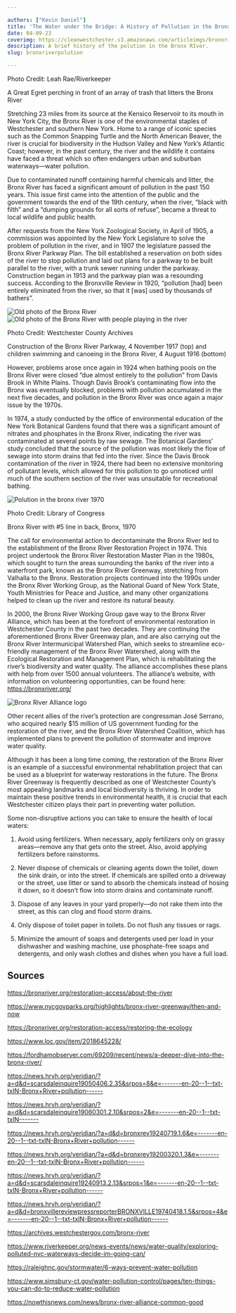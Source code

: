 ```yaml
---

authors: ["Kevin Daniel"]
title: 'The Water under the Bridge: A History of Pollution in the Bronx River'
date: 04-09-23
coverimg: https://cleanwestchester.s3.amazonaws.com/articleimgs/bronxriverpolution5.jpg
description: A brief history of the polution in the Bronx RIver.
slug: bronxriverpolution

---
```

<p class="credit">Photo Credit: Leah Rae/Riverkeeper</p>
<p class="caption">A Great Egret perching in front of an array of trash that litters the Bronx River</p>


Stretching 23 miles from its source at the Kensico Reservoir to its mouth in New York City, the Bronx River is one of the environmental staples of Westchester and southern New York. Home to a range of iconic species such as the Common Snapping Turtle and the North American Beaver, the river is crucial for biodiversity in the Hudson Valley and New York’s Atlantic Coast; however, in the past century, the river and the wildlife it contains have faced a threat which so often endangers urban and suburban waterways—water pollution.

Due to contaminated runoff containing harmful chemicals and litter, the Bronx River has faced a significant amount of pollution in the past 150 years. This issue first came into the attention of the public and the government towards the end of the 19th century, when the river, “black with filth” and a “dumping grounds for all sorts of refuse”, became a threat to local wildlife and public health.

After requests from the New York Zoological Society, in April of 1905, a commission was appointed by the New York Legislature to solve the problem of pollution in the river, and in 1907 the legislature passed the Bronx River Parkway Plan. The bill established a reservation on both sides of the river to stop pollution and laid out plans for a parkway to be built parallel to the river, with a trunk sewer running under the parkway. Construction began in 1913 and the parkway plan was a resounding success. According to the Bronxville Review in 1920, “pollution [had] been entirely eliminated from the river, so that it [was] used by thousands of bathers”.

![Old photo of the Bronx River](https://cleanwestchester.s3.amazonaws.com/articleimgs/bronxriverpolution4.jpg)
![Old photo of the Bronx River with people playing in the river](https://cleanwestchester.s3.amazonaws.com/articleimgs/bronxriverpolution3.jpg)

<p class="credit">Photo Credit: Westchester County Archives</p>
<p class="caption">Construction of the Bronx River Parkway, 4 November 1917 (top) and children swimming and canoeing in the Bronx River, 4 August 1916 (bottom)</p>

However, problems arose once again in 1924 when bathing pools on the Bronx River were closed “due almost entirely to the pollution” from Davis Brook in White Plains. Though Davis Brook’s contaminating flow into the Bronx was eventually blocked, problems with pollution accumulated in the next five decades, and pollution in the Bronx River was once again a major issue by the 1970s.

In 1974, a study conducted by the office of environmental education of the New York Botanical Gardens found that there was a significant amount of nitrates and phosphates in the Bronx River, indicating the river was contaminated at several points by raw sewage. The Botanical Gardens’ study concluded that the source of the pollution was most likely the flow of sewage into storm drains that fed into the river. Since the Davis Brook contamination of the river in 1924, there had been no extensive monitoring of pollutant levels, which allowed for this pollution to go unnoticed until much of the southern section of the river was unsuitable for recreational bathing.

![Polution in the bronx river 1970](https://cleanwestchester.s3.amazonaws.com/articleimgs/bronxriverpolution2.jpg)

<p class="credit">Photo Credit: Library of Congress</p>
<p class="caption">Bronx River with #5 line in back, Bronx, 1970</p>

The call for environmental action to decontaminate the Bronx River led to the establishment of the Bronx River Restoration Project in 1974. This project undertook the Bronx River Restoration Master Plan in the 1980s, which sought to turn the areas surrounding the banks of the river into a waterfront park, known as the Bronx River Greenway, stretching from Valhalla to the Bronx. Restoration projects continued into the 1990s under the Bronx River Working Group, as the National Guard of New York State, Youth Ministries for Peace and Justice, and many other organizations helped to clean up the river and restore its natural beauty.

In 2000, the Bronx River Working Group gave way to the Bronx River Alliance, which has been at the forefront of environmental restoration in Westchester County in the past two decades. They are continuing the aforementioned Bronx River Greenway plan, and are also carrying out the Bronx River Intermunicipal Watershed Plan, which seeks to streamline eco-friendly management of the Bronx River Watershed, along with the Ecological Restoration and Management Plan, which is rehabilitating the river’s biodiversity and water quality. The alliance accomplishes these plans with help from over 1500 annual volunteers. The alliance’s website, with information on volunteering opportunities, can be found here: https://bronxriver.org/

![Bronx River Alliance logo](https://cleanwestchester.s3.amazonaws.com/articleimgs/bronxriverpolution1.jpg)

Other recent allies of the river’s protection are congressman José Serrano, who acquired nearly $15 million of US government funding for the restoration of the river, and the Bronx River Watershed Coalition, which has implemented plans to prevent the pollution of stormwater and improve water quality.

Although it has been a long time coming, the restoration of the Bronx River is an example of a successful environmental rehabilitation project that can be used as a blueprint for waterway restorations in the future. The Bronx River Greenway is frequently described as one of Westchester County’s most appealing landmarks and local biodiversity is thriving. In order to maintain these positive trends in environmental health, it is crucial that each Westchester citizen plays their part in preventing water pollution.

Some non-disruptive actions you can take to ensure the health of local waters:

1. Avoid using fertilizers. When necessary, apply fertilizers only on grassy areas—remove any that gets onto the street. Also, avoid applying fertilizers before rainstorms.

2. Never dispose of chemicals or cleaning agents down the toilet, down the sink drain, or into the street. If chemicals are spilled onto a driveway or the street, use litter or sand to absorb the chemicals instead of hosing it down, so it doesn’t flow into storm drains and contaminate runoff.
3. Dispose of any leaves in your yard properly—do not rake them into the street, as this can clog and flood storm drains.
4. Only dispose of toilet paper in toilets. Do not flush any tissues or rags.
5. Minimize the amount of soaps and detergents used per load in your dishwasher and washing machine, use phosphate-free soaps and detergents, and only wash clothes and dishes when you have a full load.

## Sources

https://bronxriver.org/restoration-access/about-the-river

https://www.nycgovparks.org/highlights/bronx-river-greenway/then-and-now

https://bronxriver.org/restoration-access/restoring-the-ecology

https://www.loc.gov/item/2018645228/

https://fordhamobserver.com/69209/recent/news/a-deeper-dive-into-the-bronx-river/

https://news.hrvh.org/veridian/?a=d&d=scarsdaleinquire19050406.2.35&srpos=8&e=-------en-20--1--txt-txIN-Bronx+River+pollution------

https://news.hrvh.org/veridian/?a=d&d=scarsdaleinquire19060301.2.10&srpos=2&e=-------en-20--1--txt-txIN-------

https://news.hrvh.org/veridian/?a=d&d=bronxrev19240719.1.6&e=-------en-20--1--txt-txIN-Bronx+River+pollution------

https://news.hrvh.org/veridian/?a=d&d=bronxrev19200320.1.3&e=-------en-20--1--txt-txIN-Bronx+River+pollution------

https://news.hrvh.org/veridian/?a=d&d=scarsdaleinquire19240913.2.13&srpos=1&e=-------en-20--1--txt-txIN-Bronx+River+pollution------

https://news.hrvh.org/veridian/?a=d&d=bronxvillereviewpressreporterBRONXVILLE19740418.1.5&srpos=4&e=-------en-20--1--txt-txIN-Bronx+River+pollution------

https://archives.westchestergov.com/bronx-river

https://www.riverkeeper.org/news-events/news/water-quality/exploring-polluted-nyc-waterways-decide-im-going-can/

https://raleighnc.gov/stormwater/6-ways-prevent-water-pollution

https://www.simsbury-ct.gov/water-pollution-control/pages/ten-things-you-can-do-to-reduce-water-pollution

https://nowthisnews.com/news/bronx-river-alliance-common-good
